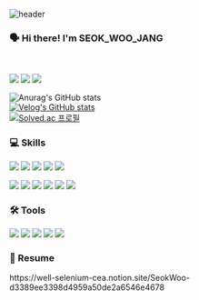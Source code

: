 ![header](https://capsule-render.vercel.app/api?type=waving&color=timeGradient&height=150&section=footer&text=SEOK%20WOO%20JANG&fontSize=75&animation=fadeIn&fontAlignY=48&desc=Thank%20you%20for%20coming%20to%20my%20github🌠&descAlignY=80&descAlign=60)
  <h3>
   🗣 Hi there! I'm <b>SEOK_WOO_JANG</b><br/>
</h3>
<br/>
<p>
  <a href="mailto:jsw4215van@gmail.com" target="_blank"><img src="https://img.shields.io/badge/Gmail-EA4335?style=flat-square&logo=Gmail&logoColor=white"/></a>  
  <a href="https://velog.io/@jsw4215" target="_blank"><img src="https://img.shields.io/badge/Velog-40E0D0?style=flat-square"/></a>
<a href="https://hits.seeyoufarm.com"><img src="https://hits.seeyoufarm.com/api/count/incr/badge.svg?url=https%3A%2F%2Fgithub.com%2Fjsw4215%2Fhit-counter&count_bg=%2300A647&title_bg=%231A1A1A&icon=&icon_color=%23E7E7E7&title=Today&edge_flat=false"/></a>

![Anurag's GitHub stats](https://github-readme-stats.vercel.app/api?username=jsw4215&show_icons=true&theme=tokyonight)
<br/>
[![Velog's GitHub stats](https://velog-readme-stats.vercel.app/api?name=jsw4215&color=dark)](https://velog.io/@jsw4215)
<br/>
[![Solved.ac
프로필](http://mazassumnida.wtf/api/v2/generate_badge?boj=jsw4215)](https://solved.ac/jsw4215)
<br/>
### 💻 Skills 
<p>
<img src="https://img.shields.io/badge/javascript-F7DF1E?style=flat-square&logo=javascript&logoColor=black"> 
  <img src="https://img.shields.io/badge/React-87CEFA?style=flat-square&logo=React&logoColor=white">
    <img src="https://img.shields.io/badge/java-E0234E?style=flat-square&logo=java&logoColor=white">
    <img src="https://img.shields.io/badge/socket.io-FFFFE0?style=flat-square&logo=socket.io&logoColor=black">
    <img src="https://img.shields.io/badge/webRTC-339933?style=flat-square&logo=webRTC&logoColor=black">
  </p>
<p>
    <img src="https://img.shields.io/badge/flask-4479A1?style=flat-square&logo=flask&logoColor=white"> 
    <img src="https://img.shields.io/badge/mongoDB-47A248?style=flat-square&logo=MongoDB&logoColor=white">  
    <img src="https://img.shields.io/badge/AWS S3-232F3E?style=flat-square&logo=amazonaws&logoColor=white">
    <img src="https://img.shields.io/badge/AWS cloudfront-232F3E?style=flat-square&logo=amazonaws&logoColor=white">
    <img src="https://img.shields.io/badge/AWS route53-232F3E?style=flat-square&logo=amazonaws&logoColor=white">
    <img src="https://img.shields.io/badge/firebase-A9A9A9?style=flat-square&logo=firebase&logoColor=black"> 
  </p>

### 🛠 Tools
<p>
  <img src="https://img.shields.io/badge/VSCode-007ACC?style=flat-square&logo=Visual Studio Code&logoColor=white"/>
  <img src="https://img.shields.io/badge/AndroidStudio-6B8E23?style=flat-square&logo=AndroidStudio&logoColor=white"/>
  <img src="https://img.shields.io/badge/Git-F05032?style=flat-square&logo=Git&logoColor=white"/>
<img src="https://img.shields.io/badge/Github-181717?style=flat-square&logo=github&logoColor=white">
  <img src="https://img.shields.io/badge/Slack-4A154B?style=flat-square&logo=Slack&logoColor=white"/>
</p>

### 📜 Resume
<p>
  https://well-selenium-cea.notion.site/SeokWoo-d3389ee3398d4959a50de2a6546e4678
</p>
